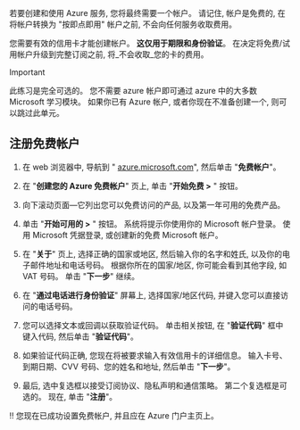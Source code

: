 若要创建和使用 Azure 服务, 您将最终需要一个帐户。 请记住, 帐户是免费的, 在将帐户转换为 "按即点即用" 帐户之前, 不会向任何服务收取费用。

您需要有效的信用卡才能创建帐户。 **这仅用于期限和身份验证**。 在决定将免费/试用帐户升级到完整订阅之前, 将_不会收取_您的卡的费用。

> [!IMPORTANT]
> 此练习是完全可选的。 您不需要 azure 帐户即可通过 azure 中的大多数 Microsoft 学习模块。 如果你已有 Azure 帐户, 或者你现在不准备创建一个, 则可以跳过此单元。

## <a name="sign-up-for-a-free-account"></a>注册免费帐户

1. 在 web 浏览器中, 导航到 " [azure.microsoft.com](https://azure.microsoft.com?azure-portal=true)", 然后单击 "**免费帐户**"。

1. 在 "**创建您的 Azure 免费帐户**" 页上, 单击 "**开始免费 >** " 按钮。 

1. 向下滚动页面—它列出您可以免费访问的产品, 以及第一年可用的免费产品。

1. 单击 "**开始可用的 >** " 按钮。 系统将提示你使用你的 Microsoft 帐户登录。 使用 Microsoft 凭据登录, 或创建新的免费 Microsoft 帐户。

1. 在 "**关于**" 页上, 选择正确的国家或地区, 然后输入你的名字和姓氏, 以及你的电子邮件地址和电话号码。 根据你所在的国家/地区, 你可能会看到其他字段, 如 VAT 号码。 单击 "**下一步**" 继续。

1. 在 "**通过电话进行身份验证**" 屏幕上, 选择国家/地区代码, 并键入您可以直接访问的电话号码。

1. 您可以选择文本或回调以获取验证代码。 单击相关按钮, 在 "**验证代码**" 框中键入代码, 然后单击 "**验证代码**"。

1. 如果验证代码正确, 您现在将被要求输入有效信用卡的详细信息。 输入卡号、到期日期、CVV 号码、您的姓名和地址, 然后单击 "**下一步**"。

1. 最后, 选中复选框以接受订阅协议、隐私声明和通信策略。 第二个复选框是可选的。 现在, 单击 "**注册**"。

!! 您现在已成功设置免费帐户, 并且应在 Azure 门户主页上。